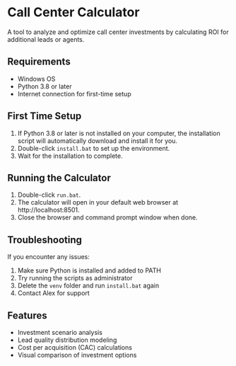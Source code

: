 # Call Center Calculator

A tool to analyze and optimize call center investments by calculating ROI for additional leads or agents.

## Requirements
- Windows OS
- Python 3.8 or later
- Internet connection for first-time setup

## First Time Setup
1. If Python 3.8 or later is not installed on your computer, the installation script will automatically download and install it for you.
2. Double-click `install.bat` to set up the environment.
3. Wait for the installation to complete.

## Running the Calculator
1. Double-click `run.bat`.
2. The calculator will open in your default web browser at http://localhost:8501.
3. Close the browser and command prompt window when done.

## Troubleshooting
If you encounter any issues:
1. Make sure Python is installed and added to PATH
2. Try running the scripts as administrator
3. Delete the `venv` folder and run `install.bat` again
4. Contact Alex for support

## Features
- Investment scenario analysis
- Lead quality distribution modeling
- Cost per acquisition (CAC) calculations
- Visual comparison of investment options
